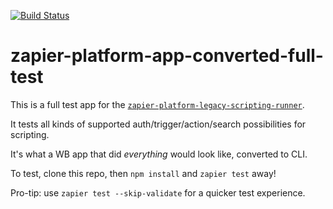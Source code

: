 [![Build Status](https://travis-ci.org/zapier/zapier-platform-app-converted-full-test.svg?branch=master)](https://travis-ci.org/zapier/zapier-platform-app-converted-full-test)

# zapier-platform-app-converted-full-test

This is a full test app for the [`zapier-platform-legacy-scripting-runner`](https://github.com/zapier/zapier-platform-legacy-scripting-runner).

It tests all kinds of supported auth/trigger/action/search possibilities for scripting.

It's what a WB app that did _everything_ would look like, converted to CLI.

To test, clone this repo, then `npm install` and `zapier test` away!

Pro-tip: use `zapier test --skip-validate` for a quicker test experience.
